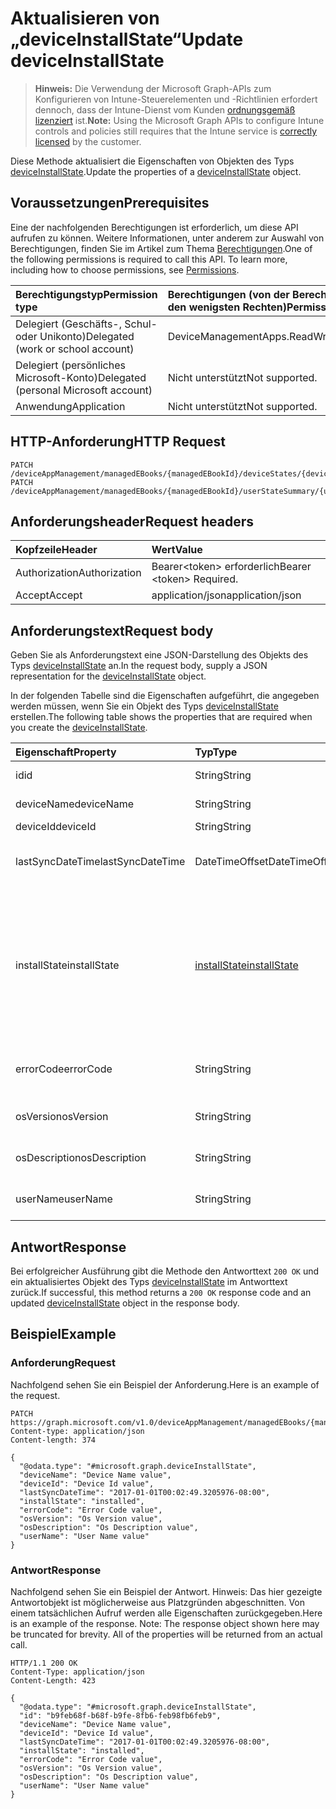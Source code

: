 # <a name="update-deviceinstallstate"></a><span data-ttu-id="8870e-101">Aktualisieren von „deviceInstallState“</span><span class="sxs-lookup"><span data-stu-id="8870e-101">Update deviceInstallState</span></span>

> <span data-ttu-id="8870e-102">**Hinweis:** Die Verwendung der Microsoft Graph-APIs zum Konfigurieren von Intune-Steuerelementen und -Richtlinien erfordert dennoch, dass der Intune-Dienst vom Kunden [ordnungsgemäß lizenziert](https://go.microsoft.com/fwlink/?linkid=839381) ist.</span><span class="sxs-lookup"><span data-stu-id="8870e-102">**Note:** Using the Microsoft Graph APIs to configure Intune controls and policies still requires that the Intune service is [correctly licensed](https://go.microsoft.com/fwlink/?linkid=839381) by the customer.</span></span>

<span data-ttu-id="8870e-103">Diese Methode aktualisiert die Eigenschaften von Objekten des Typs [deviceInstallState](../resources/intune_books_deviceinstallstate.md).</span><span class="sxs-lookup"><span data-stu-id="8870e-103">Update the properties of a [deviceInstallState](../resources/intune_books_deviceinstallstate.md) object.</span></span>
## <a name="prerequisites"></a><span data-ttu-id="8870e-104">Voraussetzungen</span><span class="sxs-lookup"><span data-stu-id="8870e-104">Prerequisites</span></span>
<span data-ttu-id="8870e-p101">Eine der nachfolgenden Berechtigungen ist erforderlich, um diese API aufrufen zu können. Weitere Informationen, unter anderem zur Auswahl von Berechtigungen, finden Sie im Artikel zum Thema [Berechtigungen](../../../concepts/permissions_reference.md).</span><span class="sxs-lookup"><span data-stu-id="8870e-p101">One of the following permissions is required to call this API. To learn more, including how to choose permissions, see [Permissions](../../../concepts/permissions_reference.md).</span></span>

|<span data-ttu-id="8870e-107">Berechtigungstyp</span><span class="sxs-lookup"><span data-stu-id="8870e-107">Permission type</span></span>|<span data-ttu-id="8870e-108">Berechtigungen (von der Berechtigung mit den meisten Rechten zu der mit den wenigsten Rechten)</span><span class="sxs-lookup"><span data-stu-id="8870e-108">Permissions (from most to least privileged)</span></span>|
|:---|:---|
|<span data-ttu-id="8870e-109">Delegiert (Geschäfts-, Schul- oder Unikonto)</span><span class="sxs-lookup"><span data-stu-id="8870e-109">Delegated (work or school account)</span></span>|<span data-ttu-id="8870e-110">DeviceManagementApps.ReadWrite.All</span><span class="sxs-lookup"><span data-stu-id="8870e-110">DeviceManagementApps.ReadWrite.All</span></span>|
|<span data-ttu-id="8870e-111">Delegiert (persönliches Microsoft-Konto)</span><span class="sxs-lookup"><span data-stu-id="8870e-111">Delegated (personal Microsoft account)</span></span>|<span data-ttu-id="8870e-112">Nicht unterstützt</span><span class="sxs-lookup"><span data-stu-id="8870e-112">Not supported.</span></span>|
|<span data-ttu-id="8870e-113">Anwendung</span><span class="sxs-lookup"><span data-stu-id="8870e-113">Application</span></span>|<span data-ttu-id="8870e-114">Nicht unterstützt</span><span class="sxs-lookup"><span data-stu-id="8870e-114">Not supported.</span></span>|

## <a name="http-request"></a><span data-ttu-id="8870e-115">HTTP-Anforderung</span><span class="sxs-lookup"><span data-stu-id="8870e-115">HTTP Request</span></span>
<!-- {
  "blockType": "ignored"
}
-->
``` http
PATCH /deviceAppManagement/managedEBooks/{managedEBookId}/deviceStates/{deviceInstallStateId}
PATCH /deviceAppManagement/managedEBooks/{managedEBookId}/userStateSummary/{userInstallStateSummaryId}/deviceStates/{deviceInstallStateId}
```

## <a name="request-headers"></a><span data-ttu-id="8870e-116">Anforderungsheader</span><span class="sxs-lookup"><span data-stu-id="8870e-116">Request headers</span></span>
|<span data-ttu-id="8870e-117">Kopfzeile</span><span class="sxs-lookup"><span data-stu-id="8870e-117">Header</span></span>|<span data-ttu-id="8870e-118">Wert</span><span class="sxs-lookup"><span data-stu-id="8870e-118">Value</span></span>|
|:---|:---|
|<span data-ttu-id="8870e-119">Authorization</span><span class="sxs-lookup"><span data-stu-id="8870e-119">Authorization</span></span>|<span data-ttu-id="8870e-120">Bearer&lt;token&gt; erforderlich</span><span class="sxs-lookup"><span data-stu-id="8870e-120">Bearer &lt;token&gt; Required.</span></span>|
|<span data-ttu-id="8870e-121">Accept</span><span class="sxs-lookup"><span data-stu-id="8870e-121">Accept</span></span>|<span data-ttu-id="8870e-122">application/json</span><span class="sxs-lookup"><span data-stu-id="8870e-122">application/json</span></span>|

## <a name="request-body"></a><span data-ttu-id="8870e-123">Anforderungstext</span><span class="sxs-lookup"><span data-stu-id="8870e-123">Request body</span></span>
<span data-ttu-id="8870e-124">Geben Sie als Anforderungstext eine JSON-Darstellung des Objekts des Typs [deviceInstallState](../resources/intune_books_deviceinstallstate.md) an.</span><span class="sxs-lookup"><span data-stu-id="8870e-124">In the request body, supply a JSON representation for the [deviceInstallState](../resources/intune_books_deviceinstallstate.md) object.</span></span>

<span data-ttu-id="8870e-125">In der folgenden Tabelle sind die Eigenschaften aufgeführt, die angegeben werden müssen, wenn Sie ein Objekt des Typs [deviceInstallState](../resources/intune_books_deviceinstallstate.md) erstellen.</span><span class="sxs-lookup"><span data-stu-id="8870e-125">The following table shows the properties that are required when you create the [deviceInstallState](../resources/intune_books_deviceinstallstate.md).</span></span>

|<span data-ttu-id="8870e-126">Eigenschaft</span><span class="sxs-lookup"><span data-stu-id="8870e-126">Property</span></span>|<span data-ttu-id="8870e-127">Typ</span><span class="sxs-lookup"><span data-stu-id="8870e-127">Type</span></span>|<span data-ttu-id="8870e-128">Beschreibung</span><span class="sxs-lookup"><span data-stu-id="8870e-128">Description</span></span>|
|:---|:---|:---|
|<span data-ttu-id="8870e-129">id</span><span class="sxs-lookup"><span data-stu-id="8870e-129">id</span></span>|<span data-ttu-id="8870e-130">String</span><span class="sxs-lookup"><span data-stu-id="8870e-130">String</span></span>|<span data-ttu-id="8870e-131">Schlüssel der Entität</span><span class="sxs-lookup"><span data-stu-id="8870e-131">Key of the entity.</span></span>|
|<span data-ttu-id="8870e-132">deviceName</span><span class="sxs-lookup"><span data-stu-id="8870e-132">deviceName</span></span>|<span data-ttu-id="8870e-133">String</span><span class="sxs-lookup"><span data-stu-id="8870e-133">String</span></span>|<span data-ttu-id="8870e-134">Name des Geräts</span><span class="sxs-lookup"><span data-stu-id="8870e-134">Device name.</span></span>|
|<span data-ttu-id="8870e-135">deviceId</span><span class="sxs-lookup"><span data-stu-id="8870e-135">deviceId</span></span>|<span data-ttu-id="8870e-136">String</span><span class="sxs-lookup"><span data-stu-id="8870e-136">String</span></span>|<span data-ttu-id="8870e-137">ID des Geräts</span><span class="sxs-lookup"><span data-stu-id="8870e-137">Device Id.</span></span>|
|<span data-ttu-id="8870e-138">lastSyncDateTime</span><span class="sxs-lookup"><span data-stu-id="8870e-138">lastSyncDateTime</span></span>|<span data-ttu-id="8870e-139">DateTimeOffset</span><span class="sxs-lookup"><span data-stu-id="8870e-139">DateTimeOffset</span></span>|<span data-ttu-id="8870e-140">Datum und Uhrzeit der letzten Synchronisierung</span><span class="sxs-lookup"><span data-stu-id="8870e-140">Last sync date and time.</span></span>|
|<span data-ttu-id="8870e-141">installState</span><span class="sxs-lookup"><span data-stu-id="8870e-141">installState</span></span>|[<span data-ttu-id="8870e-142">installState</span><span class="sxs-lookup"><span data-stu-id="8870e-142">installState</span></span>](../resources/intune_books_installstate.md)|<span data-ttu-id="8870e-143">Installationsstatus des E-Books.</span><span class="sxs-lookup"><span data-stu-id="8870e-143">The install state of the eBook.</span></span> <span data-ttu-id="8870e-144">Mögliche Werte sind: `notApplicable`, `installed`, `failed`, `notInstalled`, `uninstallFailed` und `unknown`.</span><span class="sxs-lookup"><span data-stu-id="8870e-144">Possible values are: `notApplicable`, `installed`, `failed`, `notInstalled`, `uninstallFailed`, `unknown`.</span></span>|
|<span data-ttu-id="8870e-145">errorCode</span><span class="sxs-lookup"><span data-stu-id="8870e-145">errorCode</span></span>|<span data-ttu-id="8870e-146">String</span><span class="sxs-lookup"><span data-stu-id="8870e-146">String</span></span>|<span data-ttu-id="8870e-147">Fehlercode von Installationsfehlern</span><span class="sxs-lookup"><span data-stu-id="8870e-147">The error code for install failures.</span></span>|
|<span data-ttu-id="8870e-148">osVersion</span><span class="sxs-lookup"><span data-stu-id="8870e-148">osVersion</span></span>|<span data-ttu-id="8870e-149">String</span><span class="sxs-lookup"><span data-stu-id="8870e-149">String</span></span>|<span data-ttu-id="8870e-150">Version des Betriebssystems</span><span class="sxs-lookup"><span data-stu-id="8870e-150">OS Version.</span></span>|
|<span data-ttu-id="8870e-151">osDescription</span><span class="sxs-lookup"><span data-stu-id="8870e-151">osDescription</span></span>|<span data-ttu-id="8870e-152">String</span><span class="sxs-lookup"><span data-stu-id="8870e-152">String</span></span>|<span data-ttu-id="8870e-153">Beschreibung des Betriebssystems</span><span class="sxs-lookup"><span data-stu-id="8870e-153">OS Description.</span></span>|
|<span data-ttu-id="8870e-154">userName</span><span class="sxs-lookup"><span data-stu-id="8870e-154">userName</span></span>|<span data-ttu-id="8870e-155">String</span><span class="sxs-lookup"><span data-stu-id="8870e-155">String</span></span>|<span data-ttu-id="8870e-156">Name des Gerätebenutzers</span><span class="sxs-lookup"><span data-stu-id="8870e-156">Device User Name.</span></span>|



## <a name="response"></a><span data-ttu-id="8870e-157">Antwort</span><span class="sxs-lookup"><span data-stu-id="8870e-157">Response</span></span>
<span data-ttu-id="8870e-158">Bei erfolgreicher Ausführung gibt die Methode den Antworttext `200 OK` und ein aktualisiertes Objekt des Typs [deviceInstallState](../resources/intune_books_deviceinstallstate.md) im Antworttext zurück.</span><span class="sxs-lookup"><span data-stu-id="8870e-158">If successful, this method returns a `200 OK` response code and an updated [deviceInstallState](../resources/intune_books_deviceinstallstate.md) object in the response body.</span></span>

## <a name="example"></a><span data-ttu-id="8870e-159">Beispiel</span><span class="sxs-lookup"><span data-stu-id="8870e-159">Example</span></span>
### <a name="request"></a><span data-ttu-id="8870e-160">Anforderung</span><span class="sxs-lookup"><span data-stu-id="8870e-160">Request</span></span>
<span data-ttu-id="8870e-161">Nachfolgend sehen Sie ein Beispiel der Anforderung.</span><span class="sxs-lookup"><span data-stu-id="8870e-161">Here is an example of the request.</span></span>
``` http
PATCH https://graph.microsoft.com/v1.0/deviceAppManagement/managedEBooks/{managedEBookId}/deviceStates/{deviceInstallStateId}
Content-type: application/json
Content-length: 374

{
  "@odata.type": "#microsoft.graph.deviceInstallState",
  "deviceName": "Device Name value",
  "deviceId": "Device Id value",
  "lastSyncDateTime": "2017-01-01T00:02:49.3205976-08:00",
  "installState": "installed",
  "errorCode": "Error Code value",
  "osVersion": "Os Version value",
  "osDescription": "Os Description value",
  "userName": "User Name value"
}
```

### <a name="response"></a><span data-ttu-id="8870e-162">Antwort</span><span class="sxs-lookup"><span data-stu-id="8870e-162">Response</span></span>
<span data-ttu-id="8870e-p103">Nachfolgend sehen Sie ein Beispiel der Antwort. Hinweis: Das hier gezeigte Antwortobjekt ist möglicherweise aus Platzgründen abgeschnitten. Von einem tatsächlichen Aufruf werden alle Eigenschaften zurückgegeben.</span><span class="sxs-lookup"><span data-stu-id="8870e-p103">Here is an example of the response. Note: The response object shown here may be truncated for brevity. All of the properties will be returned from an actual call.</span></span>
``` http
HTTP/1.1 200 OK
Content-Type: application/json
Content-Length: 423

{
  "@odata.type": "#microsoft.graph.deviceInstallState",
  "id": "b9feb68f-b68f-b9fe-8fb6-feb98fb6feb9",
  "deviceName": "Device Name value",
  "deviceId": "Device Id value",
  "lastSyncDateTime": "2017-01-01T00:02:49.3205976-08:00",
  "installState": "installed",
  "errorCode": "Error Code value",
  "osVersion": "Os Version value",
  "osDescription": "Os Description value",
  "userName": "User Name value"
}
```



